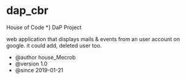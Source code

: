 
# dap_cbr
House of Code  *}  DaP Project

web application
that displays mails & events from an user account on google.
it could add, deleted user too.

 * @author house_Mecrob
 * @version 1.0
 * @since 2019-01-21